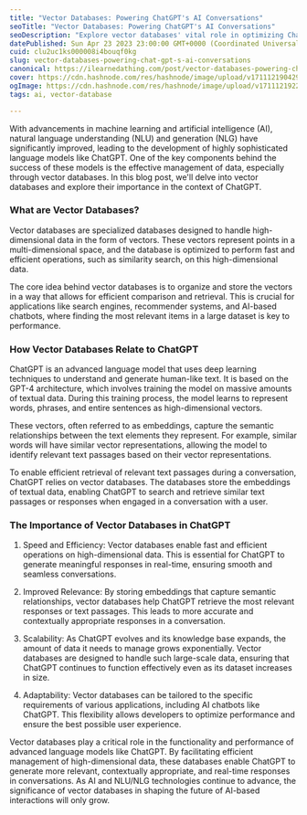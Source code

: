 ```yaml
---
title: "Vector Databases: Powering ChatGPT's AI Conversations"
seoTitle: "Vector Databases: Powering ChatGPT's AI Conversations"
seoDescription: "Explore vector databases' vital role in optimizing ChatGPT's performance and delivering accurate, real-time AI responses."
datePublished: Sun Apr 23 2023 23:00:00 GMT+0000 (Coordinated Universal Time)
cuid: clu2uc1ks000008i4bouqf0kg
slug: vector-databases-powering-chat-gpt-s-ai-conversations
canonical: https://ilearnedathing.com/post/vector-databases-powering-chat-gpt-s-ai-conversations
cover: https://cdn.hashnode.com/res/hashnode/image/upload/v1711121904290/65318144-7f54-4026-946b-031e23d26fbe.jpeg
ogImage: https://cdn.hashnode.com/res/hashnode/image/upload/v1711121922374/7507f429-1fb9-4ef8-8225-daa5a70a2044.jpeg
tags: ai, vector-database

---
```


With advancements in machine learning and artificial intelligence (AI), natural language understanding (NLU) and generation (NLG) have significantly improved, leading to the development of highly sophisticated language models like ChatGPT. One of the key components behind the success of these models is the effective management of data, especially through vector databases. In this blog post, we'll delve into vector databases and explore their importance in the context of ChatGPT.

### What are Vector Databases?

Vector databases are specialized databases designed to handle high-dimensional data in the form of vectors. These vectors represent points in a multi-dimensional space, and the database is optimized to perform fast and efficient operations, such as similarity search, on this high-dimensional data.

The core idea behind vector databases is to organize and store the vectors in a way that allows for efficient comparison and retrieval. This is crucial for applications like search engines, recommender systems, and AI-based chatbots, where finding the most relevant items in a large dataset is key to performance.

### How Vector Databases Relate to ChatGPT

ChatGPT is an advanced language model that uses deep learning techniques to understand and generate human-like text. It is based on the GPT-4 architecture, which involves training the model on massive amounts of textual data. During this training process, the model learns to represent words, phrases, and entire sentences as high-dimensional vectors.

These vectors, often referred to as embeddings, capture the semantic relationships between the text elements they represent. For example, similar words will have similar vector representations, allowing the model to identify relevant text passages based on their vector representations.

To enable efficient retrieval of relevant text passages during a conversation, ChatGPT relies on vector databases. The databases store the embeddings of textual data, enabling ChatGPT to search and retrieve similar text passages or responses when engaged in a conversation with a user.

### The Importance of Vector Databases in ChatGPT

1. Speed and Efficiency: Vector databases enable fast and efficient operations on high-dimensional data. This is essential for ChatGPT to generate meaningful responses in real-time, ensuring smooth and seamless conversations.

2. Improved Relevance: By storing embeddings that capture semantic relationships, vector databases help ChatGPT retrieve the most relevant responses or text passages. This leads to more accurate and contextually appropriate responses in a conversation.

3. Scalability: As ChatGPT evolves and its knowledge base expands, the amount of data it needs to manage grows exponentially. Vector databases are designed to handle such large-scale data, ensuring that ChatGPT continues to function effectively even as its dataset increases in size.

4. Adaptability: Vector databases can be tailored to the specific requirements of various applications, including AI chatbots like ChatGPT. This flexibility allows developers to optimize performance and ensure the best possible user experience.

Vector databases play a critical role in the functionality and performance of advanced language models like ChatGPT. By facilitating efficient management of high-dimensional data, these databases enable ChatGPT to generate more relevant, contextually appropriate, and real-time responses in conversations. As AI and NLU/NLG technologies continue to advance, the significance of vector databases in shaping the future of AI-based interactions will only grow.